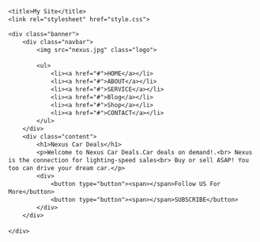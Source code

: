 <!DOCTYPE html>
<html lang="en">
<head>

    <title>My Site</title>
    <link rel="stylesheet" href="style.css">
</head>
<body>
    
    <div class="banner">
        <div class="navbar">
            <img src="nexus.jpg" class="logo">
            
            <ul>
                <li><a href="#">HOME</a></li>
                <li><a href="#">ABOUT</a></li>
                <li><a href="#">SERVICE</a></li>
                <li><a href="#">Blog</a></li>
                <li><a href="#">Shop</a></li>
                <li><a href="#">CONTACT</a></li>
            </ul>
        </div>
        <div class="content">
            <h1>Nexus Car Deals</h1>
            <p>Welcome to Nexus Car Deals.Car deals on demand!.<br> Nexus is the connection for lighting-speed sales<br> Buy or sell ASAP! You too can drive your dream car.</p>
            <div>
                <button type="button"><span></span>Follow US For More</button>
                <button type="button"><span></span>SUBSCRIBE</button>
            </div>
        </div>

    </div>
</body>
</html>
